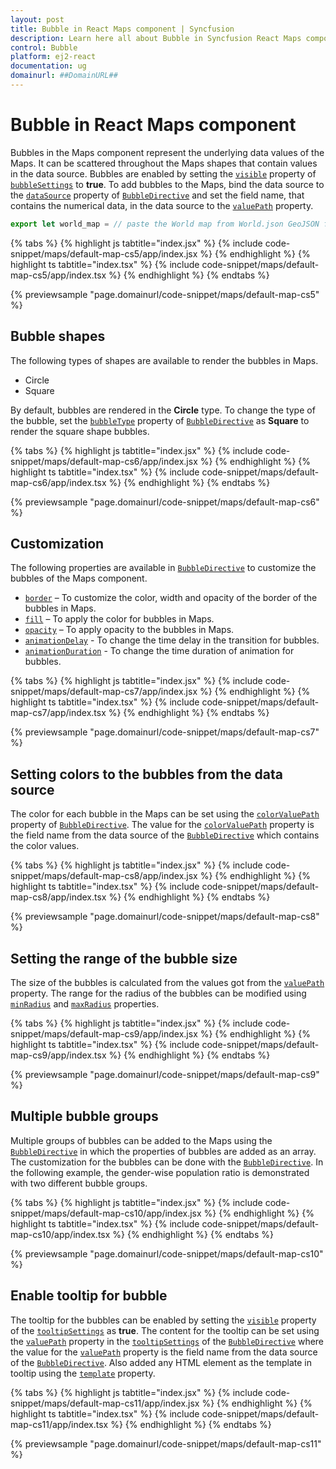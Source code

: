 ```yaml
---
layout: post
title: Bubble in React Maps component | Syncfusion
description: Learn here all about Bubble in Syncfusion React Maps component of Syncfusion Essential JS 2 and more.
control: Bubble 
platform: ej2-react
documentation: ug
domainurl: ##DomainURL##
---
```


# Bubble in React Maps component

Bubbles in the Maps component represent the underlying data values of the Maps. It can be scattered throughout the Maps shapes that contain values in the data source. Bubbles are enabled by setting the [`visible`](https://ej2.syncfusion.com/react/documentation/api/maps/bubbleSettingsModel/#visible) property of [`bubbleSettings`](https://ej2.syncfusion.com/react/documentation/api/maps/bubbleSettingsModel) to **true**. To add bubbles to the Maps, bind the data source to the [`dataSource`](https://ej2.syncfusion.com/react/documentation/api/maps/bubbleSettingsModel/#datasource) property of [`BubbleDirective`](https://ej2.syncfusion.com/react/documentation/api/maps/bubbleSettingsModel) and set the field name, that contains the numerical data, in the data source to the [`valuePath`](https://ej2.syncfusion.com/react/documentation/api/maps/bubbleSettingsModel/#valuepath) property.

```ts
export let world_map = // paste the World map from World.json GeoJSON file.
```

{% tabs %}
{% highlight js tabtitle="index.jsx" %}
{% include code-snippet/maps/default-map-cs5/app/index.jsx %}
{% endhighlight %}
{% highlight ts tabtitle="index.tsx" %}
{% include code-snippet/maps/default-map-cs5/app/index.tsx %}
{% endhighlight %}
{% endtabs %}

 {% previewsample "page.domainurl/code-snippet/maps/default-map-cs5" %}

## Bubble shapes

The following types of shapes are available to render the bubbles in Maps.

* Circle
* Square

By default, bubbles are rendered in the **Circle** type. To change the type of the bubble, set the [`bubbleType`](https://ej2.syncfusion.com/react/documentation/api/maps/bubbleSettingsModel/#bubbletype) property of [`BubbleDirective`](https://ej2.syncfusion.com/react/documentation/api/maps/bubbleSettingsModel) as **Square** to render the square shape bubbles.

{% tabs %}
{% highlight js tabtitle="index.jsx" %}
{% include code-snippet/maps/default-map-cs6/app/index.jsx %}
{% endhighlight %}
{% highlight ts tabtitle="index.tsx" %}
{% include code-snippet/maps/default-map-cs6/app/index.tsx %}
{% endhighlight %}
{% endtabs %}

 {% previewsample "page.domainurl/code-snippet/maps/default-map-cs6" %}

## Customization

The following properties are available in [`BubbleDirective`](https://ej2.syncfusion.com/react/documentation/api/maps/bubbleSettingsModel) to customize the bubbles of the Maps component.

* [`border`](https://ej2.syncfusion.com/react/documentation/api/maps/bubbleSettingsModel/#border) – To customize the color, width and opacity of the border of the bubbles in Maps.
* [`fill`](https://ej2.syncfusion.com/react/documentation/api/maps/bubbleSettingsModel/#fill) – To apply the color for bubbles in Maps.
* [`opacity`](https://ej2.syncfusion.com/react/documentation/api/maps/bubbleSettingsModel/#opacity) – To apply opacity to the bubbles in Maps.
* [`animationDelay`](https://ej2.syncfusion.com/react/documentation/api/maps/bubbleSettingsModel/#animationdelay) - To change the time delay in the transition for bubbles.
* [`animationDuration`](https://ej2.syncfusion.com/react/documentation/api/maps/bubbleSettingsModel/#animationduration) - To change the time duration of animation for bubbles.

{% tabs %}
{% highlight js tabtitle="index.jsx" %}
{% include code-snippet/maps/default-map-cs7/app/index.jsx %}
{% endhighlight %}
{% highlight ts tabtitle="index.tsx" %}
{% include code-snippet/maps/default-map-cs7/app/index.tsx %}
{% endhighlight %}
{% endtabs %}

 {% previewsample "page.domainurl/code-snippet/maps/default-map-cs7" %}

## Setting colors to the bubbles from the data source

The color for each bubble in the Maps can be set using the [`colorValuePath`](https://ej2.syncfusion.com/react/documentation/api/maps/bubbleSettingsModel/#colorvaluepath) property of [`BubbleDirective`](https://ej2.syncfusion.com/react/documentation/api/maps/bubbleSettingsModel). The value for the [`colorValuePath`](https://ej2.syncfusion.com/react/documentation/api/maps/bubbleSettingsModel/#colorvaluepath) property is the field name from the data source of the [`BubbleDirective`](https://ej2.syncfusion.com/react/documentation/api/maps/bubbleSettingsModel) which contains the color values.

{% tabs %}
{% highlight js tabtitle="index.jsx" %}
{% include code-snippet/maps/default-map-cs8/app/index.jsx %}
{% endhighlight %}
{% highlight ts tabtitle="index.tsx" %}
{% include code-snippet/maps/default-map-cs8/app/index.tsx %}
{% endhighlight %}
{% endtabs %}

 {% previewsample "page.domainurl/code-snippet/maps/default-map-cs8" %}

## Setting the range of the bubble size

The size of the bubbles is calculated from the values got from the [`valuePath`](https://ej2.syncfusion.com/react/documentation/api/maps/bubbleSettingsModel/#valuepath) property. The range for the radius of the bubbles can be modified using [`minRadius`](https://ej2.syncfusion.com/react/documentation/api/maps/bubbleSettingsModel/#minradius) and [`maxRadius`](https://ej2.syncfusion.com/react/documentation/api/maps/bubbleSettingsModel/#maxradius) properties.

{% tabs %}
{% highlight js tabtitle="index.jsx" %}
{% include code-snippet/maps/default-map-cs9/app/index.jsx %}
{% endhighlight %}
{% highlight ts tabtitle="index.tsx" %}
{% include code-snippet/maps/default-map-cs9/app/index.tsx %}
{% endhighlight %}
{% endtabs %}

 {% previewsample "page.domainurl/code-snippet/maps/default-map-cs9" %}

## Multiple bubble groups

Multiple groups of bubbles can be added to the Maps using the [`BubbleDirective`](https://ej2.syncfusion.com/react/documentation/api/maps/bubbleSettingsModel) in which the properties of bubbles are added as an array. The customization for the bubbles can be done with the [`BubbleDirective`](https://ej2.syncfusion.com/react/documentation/api/maps/bubbleSettingsModel). In the following example, the gender-wise population ratio is demonstrated with two different bubble groups.

{% tabs %}
{% highlight js tabtitle="index.jsx" %}
{% include code-snippet/maps/default-map-cs10/app/index.jsx %}
{% endhighlight %}
{% highlight ts tabtitle="index.tsx" %}
{% include code-snippet/maps/default-map-cs10/app/index.tsx %}
{% endhighlight %}
{% endtabs %}

 {% previewsample "page.domainurl/code-snippet/maps/default-map-cs10" %}

## Enable tooltip for bubble

The tooltip for the bubbles can be enabled by setting the [`visible`](https://ej2.syncfusion.com/react/documentation/api/maps/tooltipSettingsModel/#visible) property of the [`tooltipSettings`](https://ej2.syncfusion.com/react/documentation/api/maps/tooltipSettingsModel) as **true**. The content for the tooltip can be set using the [`valuePath`](https://ej2.syncfusion.com/react/documentation/api/maps/tooltipSettingsModel/#valuepath) property in the [`tooltipSettings`](https://ej2.syncfusion.com/react/documentation/api/maps/tooltipSettingsModel) of the [`BubbleDirective`](https://ej2.syncfusion.com/react/documentation/api/maps/bubbleSettingsModel) where the value for the [`valuePath`](https://ej2.syncfusion.com/react/documentation/api/maps/tooltipSettingsModel/#valuepath) property is the field name from the data source of the [`BubbleDirective`](https://ej2.syncfusion.com/react/documentation/api/maps/bubbleSettingsModel). Also added any HTML element as the template in tooltip using the [`template`](https://ej2.syncfusion.com/react/documentation/api/maps/tooltipSettingsModel/#template) property.

{% tabs %}
{% highlight js tabtitle="index.jsx" %}
{% include code-snippet/maps/default-map-cs11/app/index.jsx %}
{% endhighlight %}
{% highlight ts tabtitle="index.tsx" %}
{% include code-snippet/maps/default-map-cs11/app/index.tsx %}
{% endhighlight %}
{% endtabs %}

 {% previewsample "page.domainurl/code-snippet/maps/default-map-cs11" %}